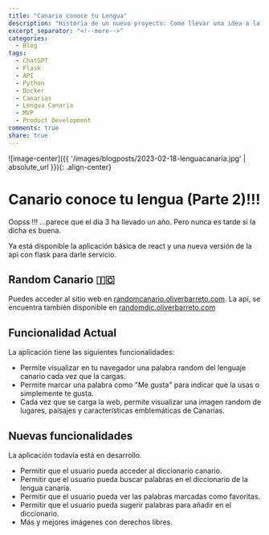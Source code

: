 ```yaml
---
title: "Canario conoce tu Lengua"
description: "Historia de un nuevo proyecto: Como llevar una idea a la realidad en menos de 3 días: crear una API del Diccionario de la Lengua Canaria - Parte 1"
excerpt_separator: "<!--more-->"
categories:
  - Blog
tags:
  - ChatGPT
  - Flask
  - API
  - Python
  - Docker
  - Canarias
  - Lengua Canaria
  - MVP
  - Product Development
comments: true
share: true
---
```

![image-center]({{ '/images/blogposts/2023-02-18-lenguacanaria.jpg' | absolute_url }}){: .align-center} 

# Canario conoce tu lengua (Parte 2)!!!

Oopss !!! ...parece que el día 3 ha llevado un año. Pero nunca es tarde si la dicha es buena.

Ya está disponible la aplicación básica de react y una nueva versión de la api con flask para darle servicio.

## Random Canario 🇮🇨

Puedes acceder al sitio web en [randomcanario.oliverbarreto.com](randomcanario.oliverbarreto.com). 
La api, se encuentra también disponible en [randomdic.oliverbarreto.com](https://randomdic.oliverbarreto.com/)

## Funcionalidad Actual

La  aplicación tiene las siguientes funcionalidades:

- Permite visualizar en tu navegador una palabra random del lenguaje canario cada vez que la cargas.
- Permite marcar una palabra como "Me gusta" para indicar que la usas o simplemente te gusta.
- Cada vez que se carga la web, permite visualizar una imagen random de lugares, paisajes y características emblemáticas de Canarias.

## Nuevas funcionalidades

La aplicación todavía está en desarrollo.

- Permitir que el usuario pueda acceder al diccionario canario.
- Permitir que el usuario pueda buscar palabras en el diccionario de la lengua canaria.
- Permitir que el usuario pueda ver las palabras marcadas como favoritas.
- Permitir que el usuario pueda sugerir palabras para añadir en el diccionario.
- Más y mejores imágenes con derechos libres.
